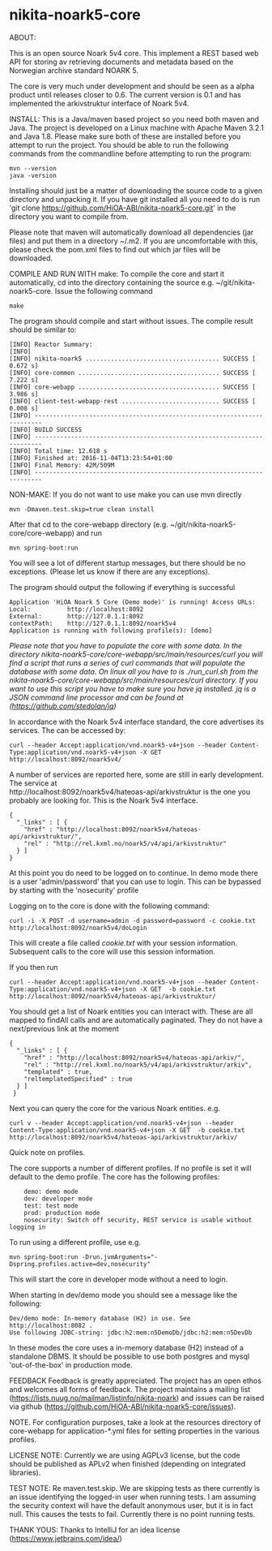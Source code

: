 # nikita-noark5-core
ABOUT:

This is an open source Noark 5v4 core.  This implement a REST based web API for storing av retrieving documents and metadata based on the Norwegian archive standard NOARK 5.

The core is very much under development and should be seen as a alpha product until releases closer to 0.6. The current version is 0.1 and has implemented the arkivstruktur interface of Noark 5v4.  


INSTALL:
This is a Java/maven based project so you need both maven and Java. The project is developed on a Linux machine with
Apache Maven 3.2.1 and Java 1.8. Please make sure both of these are installed before you attempt to run the project.
You should be able to run the following commands from the commandline before attempting to run the program:

    mvn --version
    java -version

Installing should just be a matter of downloading the source code to a given directory and unpacking it. If you have git
installed all you need to do is run 'git clone https://github.com/HiOA-ABI/nikita-noark5-core.git' in the directory you
want to compile from.

Please note that maven will automatically download all dependencies (jar files) and put them in a directory ~/.m2. If 
you are uncomfortable with this, please check the pom.xml files to find out which jar files will be downloaded.

COMPILE AND RUN WITH make:
To compile the core and start it automatically, cd into the directory containing the source e.g. ~/git/nikita-noark5-core.
Issue the following command

    make     

The program should compile and start without issues. The compile result should be similar to:

 	[INFO] Reactor Summary:
 	[INFO]
 	[INFO] nikita-noark5 ..................................... SUCCESS [  0.672 s]
 	[INFO] core-common ....................................... SUCCESS [  7.222 s]
 	[INFO] core-webapp ....................................... SUCCESS [  3.986 s]
 	[INFO] client-test-webapp-rest ........................... SUCCESS [  0.008 s]
 	[INFO] ------------------------------------------------------------------------
 	[INFO] BUILD SUCCESS
 	[INFO] ------------------------------------------------------------------------
 	[INFO] Total time: 12.618 s
 	[INFO] Finished at: 2016-11-04T13:23:54+01:00
 	[INFO] Final Memory: 42M/509M
 	[INFO] ------------------------------------------------------------------------

NON-MAKE:
If you do not want to use make you can use mvn directly

    mvn -Dmaven.test.skip=true clean install


After that cd to the core-webapp directory
(e.g. ~/git/nikita-noark5-core/core-webapp) and run

    mvn spring-boot:run

You will see a lot of different startup messages, but there should be no exceptions. (Please let us know if there are
any exceptions).

 The program should output the following if everything is successful

 	Application 'HiOA Noark 5 Core (Demo mode)' is running! Access URLs:
 	Local: 			http://localhost:8092
 	External: 		http://127.0.1.1:8092
 	contextPath: 	http://127.0.1.1:8092/noark5v4
 	Application is running with following profile(s): [demo] 


*Please note that you have to populate the core with some data. In the directory nikita-noark5-core/core-webapp/src/main/resources/curl
 you will find a script that runs a series of curl commands that will populate the database with some data. On linux all
  you have to is ./run_curl.sh from the nikita-noark5-core/core-webapp/src/main/resources/curl directory. If you want to use this 
  script you have to make sure you have jq installed. jq is a JSON command line processor and can be found at (https://github.com/stedolan/jq)*
 
In accordance with the Noark 5v4 interface standard, the core advertises its services. The can be accessed by:

    curl --header Accept:application/vnd.noark5-v4+json --header Content-Type:application/vnd.noark5-v4+json -X GET http://localhost:8092/noark5v4/

A number of services are reported here, some are still in early development. The service at  
http://localhost:8092/noark5v4/hateoas-api/arkivstruktur is the one you probably are looking for. This is the Noark 5v4 interface.

    {
      "_links" : [ {
        "href" : "http://localhost:8092/noark5v4/hateoas-api/arkivstruktur/",
        "rel" : "http://rel.kxml.no/noark5/v4/api/arkivstruktur"
      } ]
    }

At this point you do need to be logged on to continue. In demo mode there is a user 'admin/password' that you can use 
to login. This can be bypassed by starting with the 'nosecurity' profile
     
Logging on to the core is done with the following command:

    curl -i -X POST -d username=admin -d password=password -c cookie.txt http://localhost:8092/noark5v4/doLogin

This will create a file called *cookie.txt* with your session information. Subsequent calls to the core will use this
session information.

If you then run
    
    curl --header Accept:application/vnd.noark5-v4+json --header Content-Type:application/vnd.noark5-v4+json -X GET  -b cookie.txt  http://localhost:8092/noark5v4/hateoas-api/arkivstruktur/

You should get a list of Noark entities you can interact with.  These are all mapped to findAll calls and are automatically paginated. They do not have a next/previous link at the moment

    {
      "_links" : [ {
        "href" : "http://localhost:8092/noark5v4/hateoas-api/arkiv/",
        "rel" : "http://rel.kxml.no/noark5/v4/api/arkivstruktur/arkiv",
        "templated" : true,
        "reltemplatedSpecified" : true
      } ]
     }

Next you can query the core for the various Noark entities. e.g.

    curl v --header Accept:application/vnd.noark5-v4+json --header Content-Type:application/vnd.noark5-v4+json -X GET  -b cookie.txt http://localhost:8092/noark5v4/hateoas-api/arkivstruktur/arkiv/


Quick note on profiles.

The core supports a number of different profiles. If no profile is set it will default to the demo profile. The core has
 the following profiles:

        demo: demo mode
        dev: developer mode
        test: test mode
        prod: production mode
        nosecurity: Switch off security, REST service is usable without logging in

To run using a different profile, use e.g.

    mvn spring-boot:run -Drun.jvmArguments="-Dspring.profiles.active=dev,nosecurity"

This will start the core in developer mode without a need to login.

When starting in dev/demo mode you should see a message like the following:

    Dev/demo mode: In-memory database (H2) in use. See http://localhost:8082 .
    Use following JDBC-string: jdbc:h2:mem:n5DemoDb/jdbc:h2:mem:n5DevDb

In these modes the core uses a in-memory database (H2) instead of a standalone DBMS. It should be possible to use both
postgres and mysql 'out-of-the-box' in production mode.

FEEDBACK
Feedback is greatly appreciated. The project has an open ethos and welcomes all forms of feedback. The project maintains a
mailing list (https://lists.nuug.no/mailman/listinfo/nikita-noark) and issues can be raised via github (https://github.com/HiOA-ABI/nikita-noark5-core/issues).

NOTE. For configuration purposes, take a look at the resources directory of core-webapp for application-*.yml files for
setting properties in the various profiles.

LICENSE NOTE:
Currently we are using AGPLv3 license, but the code should be published as APLv2 when finished (depending on integrated libraries).

TEST NOTE:
Re maven.test.skip. We are skipping tests as there currently is an issue identifying the logged-in user when running
tests. I am assuming the security context will have the default anonymous user, but it is in fact null. This causes the
tests to fail. Currently there is no point running tests.

THANK YOUS:
Thanks to IntelliJ for an idea license (https://www.jetbrains.com/idea/)
